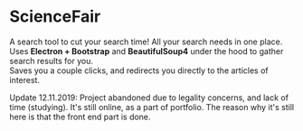 # ScienceFair
A search tool to cut your search time! All your search needs in one place. </br>
Uses <b>Electron + Bootstrap</b> and <b>BeautifulSoup4</b> under the hood to gather search results for you. </br>
Saves you a couple clicks, and redirects you directly to the articles of interest.

Update 12.11.2019: Project abandoned due to legality concerns, and lack of time (studying). It's still online, as a part of portfolio. The reason why it's still here is that the front end part is done.
